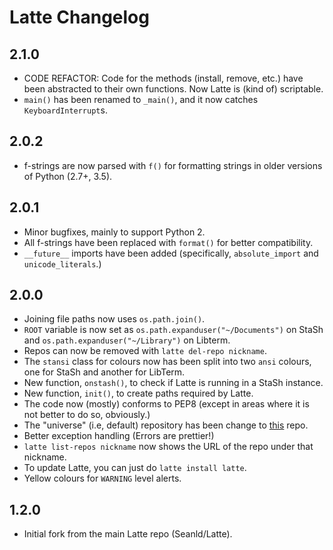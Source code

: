 # Latte Changelog

## 2.1.0
- CODE REFACTOR: Code for the methods (install, remove, etc.) have been abstracted to their own functions. Now Latte is (kind of) scriptable.
- `main()` has been renamed to `_main()`, and it now catches `KeyboardInterrupt`s.

## 2.0.2
- f-strings are now parsed with `f()` for formatting strings in older versions of Python (2.7+, 3.5).

## 2.0.1
- Minor bugfixes, mainly to support Python 2.
- All f-strings have been replaced with `format()` for better compatibility.
- `__future__` imports have been added (specifically, `absolute_import` and `unicode_literals`.)

## 2.0.0
- Joining file paths now uses `os.path.join()`.
- `ROOT` variable is now set as `os.path.expanduser("~/Documents")` on StaSh and `os.path.expanduser("~/Library")` on Libterm.
- Repos can now be removed with `latte del-repo nickname`.
- The `stansi` class for colours now has been split into two `ansi` colours, one for StaSh and another for LibTerm.
- New function, `onstash()`, to check if Latte is running in a StaSh instance.
- New function, `init()`, to create paths required by Latte.
- The code now (mostly) conforms to PEP8 (except in areas where it is not better to do so, obviously.)
- The "universe" (i.e, default) repository has been change to [this](https://github.com/sn3ksoftware/lattepkgs/master) repo.
- Better exception handling (Errors are prettier!)
- `latte list-repos nickname` now shows the URL of the repo under that nickname.
- To update Latte, you can just do `latte install latte`.
- Yellow colours for `WARNING` level alerts.

## 1.2.0
- Initial fork from the main Latte repo (Seanld/Latte).
